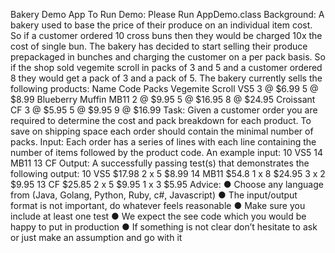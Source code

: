 Bakery Demo App
To Run Demo:
Please Run AppDemo.class
Background: A bakery used to base the price of their produce on an individual item cost. So if a customer ordered 10 cross buns then they would be charged 10x the cost of single bun. The bakery has decided to start selling their produce prepackaged in bunches and charging the customer on a per pack basis. So if the shop sold vegemite scroll in packs of 3 and 5 and a customer ordered 8 they would get a pack of 3 and a pack of 5. The bakery currently sells the following products: 
Name Code Packs 
Vegemite Scroll VS5 3 @ $6.99 5 @ $8.99 
Blueberry Muffin MB11 2 @ $9.95 
5 @ $16.95 8 @ $24.95 
Croissant CF 3 @ $5.95 5 @ $9.95 9 @ $16.99 
Task: Given a customer order you are required to determine the cost and pack breakdown for each product. To save on shipping space each order should contain the minimal number of packs. 
Input: Each order has a series of lines with each line containing the number of items followed by the product code. An example input: 10 VS5 14 MB11 13 CF 
Output: A successfully passing test(s) that demonstrates the following output: 10 VS5 $17.98 
2 x 5 $8.99 14 MB11 $54.8 
1 x 8 $24.95 3 x 2 $9.95 13 CF $25.85 
2 x 5 $9.95 1 x 3 $5.95 
Advice: 
● Choose any language from (Java, Golang, Python, Ruby, c#, Javascript) 
● The input/output format is not important, do whatever feels reasonable 
● Make sure you include at least one test 
● We expect the see code which you would be happy to put in production 
● If something is not clear don’t hesitate to ask or just make an assumption and go with it 

